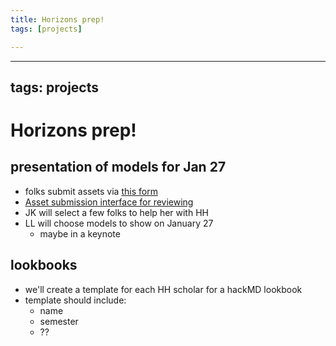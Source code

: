 ```yaml
---
title: Horizons prep!
tags: [projects]

---
```


---
tags: projects
---
# Horizons prep!

## presentation of models for Jan 27
* folks submit assets via [this form](https://airtable.com/shrSJSafyU1W2Sdnl)
* [Asset submission interface for reviewing](https://airtable.com/appv2M9n4bB9jMUsn/pag2bql53P2DWZad0)
* JK will select a few folks to help her with HH
* LL will choose models to show on January 27
    * maybe in a keynote

## lookbooks
* we'll create a template for each HH scholar for a hackMD lookbook
* template should include:
    * name
    * semester
    * ??